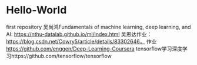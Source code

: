 # Hello-World
first repository
吴尚鸿Fundamentals of machine learning, deep learning, and AI: https://nthu-datalab.github.io/ml/index.html
吴恩达作业：https://blog.csdn.net/Cowry5/article/details/83302646，
作业 https://github.com/enggen/Deep-Learning-Coursera
tensorflow学习深度学习https://github.com/tensorflow/tensorflow
